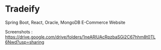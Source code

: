 # Tradeify
Spring Boot, React, Oracle, MongoDB E-Commerce Website

Screenshots : https://drive.google.com/drive/folders/1neARlUAcRpzbaSGi2C67hhm8t0TL6Nwd?usp=sharing
